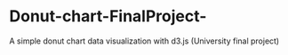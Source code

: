 # Donut-chart-FinalProject-
A simple donut chart data visualization with d3.js (University final project)
